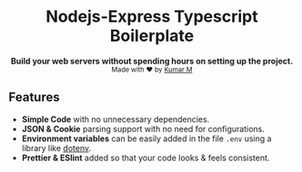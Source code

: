 <h1 align="center">Nodejs-Express Typescript Boilerplate</h1>

<p align="center">
  <b>Build your web servers without spending hours on setting up the project.</b></br>
  <sub>Made with ❤️ by <a href="https://github.com/kumar2191">Kumar M</a></sub>
</p>



## Features

- **Simple Code** with no unnecessary dependencies.
- **JSON & Cookie** parsing support with no need for configurations.
- **Environment variables** can be easily added in the file `.env` using a library like [dotenv](https://www.npmjs.com/package/dotenv).
- **Prettier & ESlint** added so that your code looks & feels consistent.


